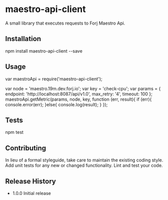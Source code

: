 maestro-api-client
=========

A small library that executes requests to Forj Maestro Api.

## Installation

  npm install maestro-api-client --save

## Usage

  var maestroApi = require('maestro-api-client');

  var node = 'maestro.19m.dev.forj.io';
  var key = 'check-cpu';
  var params = {
        endpoint: 'http://localhost:8087/api/v1.0',
        max_retry: '4',
        timeout: 100
  };
  maestroApi.getMetric(params, node, key, function (err, result){
    if (err){
      console.error(err);
    }else{
      console.log(result);
    }
  });

## Tests

  npm test

## Contributing

  In lieu of a formal styleguide, take care to maintain the existing coding style.
  Add unit tests for any new or changed functionality. Lint and test your code.

## Release History

* 1.0.0 Initial release